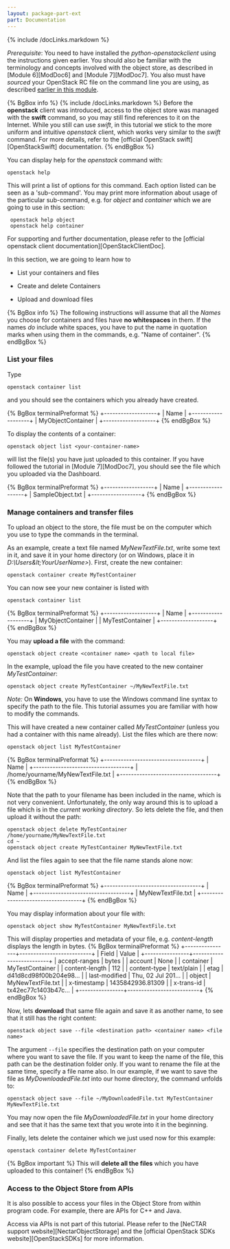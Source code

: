 ```yaml
---
layout: package-part-ext
part: Documentation
---
```

{% include /docLinks.markdown %}

*Prerequisite*: You need to have installed the *python-openstackclient* using the instructions given earlier. You should also be familiar with the terminology and concepts involved with the object store, as described in [Module 6][ModDoc6] and [Module 7][ModDoc7]. You also must have *sourced* your OpenStack RC file on the command line you are using, as described [earlier in this module](openStackClients.html).

{% BgBox info %}
{% include /docLinks.markdown %}
Before the **openstack** client was introduced, access to the object store was managed with the **swift** command, so you may still find references to it on the Internet. While you still can use *swift*, in this tutorial we stick to the more uniform and intuitive *openstack* client, which works very similar to the *swift* command.
For more details, refer to the [official OpenStack swift][OpenStackSwift] documentation.
{% endBgBox %}

You can display help for the *openstack* command with:

``` openstack help ```

This will print a list of options for this command. Each option listed can be seen as a 'sub-command'. You may print more information about usage of the particular sub-command, e.g. for *object* and *container* which we are going to use in this section:

``` openstack help object```    
``` openstack help container```

For supporting and further documentation, please refer to the [official openstack client documentation][OpenStackClientDoc]. 


In this section, we are going to learn how to

* List your containers and files
 
* Create and delete Containers

* Upload and download files

{% BgBox info %}
The following instructions will assume that all the *Names* you choose for containers and files have **no whitespaces** in them. If the names *do* include white spaces, you have to put the name in quotation marks when using them in the commands, e.g. "Name of container".
{% endBgBox %}



### List your files

Type

```openstack container list```

and you should see the containers which you already have created.

{% BgBox terminalPreformat %}
+-------------------+
| Name              |
+-------------------+
| MyObjectContainer |
+-------------------+
{% endBgBox %}

To display the contents of a container:

```openstack object list <your-container-name>```

will list the file(s) you have just uploaded to this container. If you have followed the tutorial in [Module 7][ModDoc7], you should see the file which you uploaded via the Dashboard.

{% BgBox terminalPreformat %}
+------------------+
| Name             |
+------------------+
| SampleObject.txt |
+------------------+
{% endBgBox %}



### Manage containers and transfer files

To upload an object to the store, the file must be on the computer which you use to type the commands in the terminal. 

As an example, create a text file named *MyNewTextFile.txt*, write some text in it, and save it in your home directory (or on Windows, place it in *D:\Users\&lt;YourUserName&gt;*). First, create the new container:

```openstack container create MyTestContainer```

You can now see your new container is listed with

```openstack container list```


{% BgBox terminalPreformat %}
+-------------------+
| Name              |
+-------------------+
| MyObjectContainer |
| MyTestContainer   |
+-------------------+
{% endBgBox %}

You may **upload a file** with the command:

```openstack object create <container name> <path to local file>```

In the example, upload the file you have created to the new container *MyTestContainer*:

```openstack object create MyTestContainer ~/MyNewTextFile.txt```

*Note:* On **Windows**, you have to use the Windows command line syntax to specify the path to the file. This tutorial assumes you are familiar with how to modify the commands.

This will have created a new container called *MyTestContainer* (unless you had a container with this name already). List the files which are there now:

```openstack object list MyTestContainer```

{% BgBox terminalPreformat %}
+-----------------------------------+
| Name                              |
+-----------------------------------+
| /home/yourname/MyNewTextFile.txt  |
+-----------------------------------+
{% endBgBox %}

Note that the path to your filename has been included in the name, which is not very convenient. Unfortunately, the only way around this is to upload a file which is in the *current working directory*. So lets delete the file, and then upload it without the path:

```openstack object delete MyTestContainer /home/yourname/MyNewTextFile.txt```    
```cd ~```    
```openstack object create MyTestContainer MyNewTextFile.txt```

And list the files again to see that the file name stands alone now:

```openstack object list MyTestContainer```

{% BgBox terminalPreformat %}
+-----------------------------------+
| Name                              |
+-----------------------------------+
| MyNewTextFile.txt                 |
+-----------------------------------+
{% endBgBox %}


You may display information about your file with:

```openstack object show MyTestContainer MyNewTextFile.txt```

This will display properties and metadata of your file, e.g. *content-length* displays the length in bytes.
{% BgBox terminalPreformat %}
+----------------+--------------------------+
| Field          | Value                    |
+----------------+--------------------------+
| accept-ranges  | bytes                    |
| account        | None                     |
| container      | MyTestContainer          |
| content-length | 112                      |
| content-type   | text/plain               |
| etag           | d41d8cd98f00b204e98...   |
| last-modified  | Thu, 02 Jul 201...       |
| object         | MyNewTextFile.txt        |
| x-timestamp    | 1435842936.81309         |
| x-trans-id     | tx42ec77c1403b47c...     |
+----------------+--------------------------+
{% endBgBox %}


Now, lets **download** that same file again and save it as another name, to see that it still has the right content:

```openstack object save --file <destination path> <container name> <file name>```

The argument ```--file``` specifies the destination path on your computer where you want to save the file. If you want to keep the name of the file, this path can be the destination folder only. If you want to rename the file at the same time, specify a file name also. 
In our example, if we want to save the file as *MyDownloadedFile.txt* into our home directory, the command unfolds to:

```openstack object save --file ~/MyDownloadedFile.txt MyTestContainer MyNewTextFile.txt```

You may now open the file *MyDownloadedFile.txt* in your home directory and see that it has the same text that you wrote into it in the beginning.

Finally, lets delete the container which we just used now for this example:

```openstack container delete MyTestContainer```

{% BgBox important %}
This will **delete all the files** which you have uploaded to this container!
{% endBgBox %}

### Access to the Object Store from APIs


It is also possible to access your files in the Object Store from within program code. For example, there are APIs for C++ and Java. 

Access via APIs is not part of this tutorial. Please refer to the [NeCTAR support website][NectarObjectStorage] and the [official OpenStack SDKs website][OpenStackSDKs] for more information.


